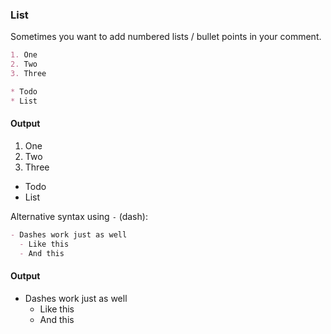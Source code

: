 ### List

Sometimes you want to add numbered lists / bullet points in your comment.

```markdown
1. One
2. Two
3. Three

* Todo
* List
```

#### Output

1. One
2. Two
3. Three

* Todo
* List

Alternative syntax using `-` (dash):

```markdown
- Dashes work just as well
  - Like this
  - And this
```

#### Output

- Dashes work just as well
  - Like this
  - And this

